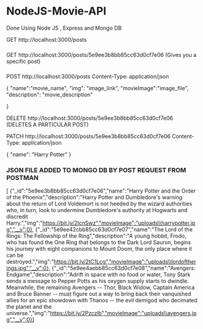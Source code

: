 # NodeJS-Movie-API
Done Using Node JS , Express and Mongo DB



GET http://localhost:3000/posts

###

GET http://localhost:3000/posts/5e9ee3b8bb85cc63d0cf7e06
(Gives you a specific post)
###

POST http://localhost:3000/posts Content-Type: application/json

{
  "name":"movie_name",
  "img": "image_link",
  "movieImage":"image_file",
  "description": "movie_description"

}

DELETE http://localhost:3000/posts/5e9ee3b8bb85cc63d0cf7e06
(DELETES A PARTICULAR POST)

PATCH http://localhost:3000/posts/5e9ee3b8bb85cc63d0cf7e06 Content-Type: application/json

{
"name": "Harry Potter"
}


### JSON FILE ADDED TO  MONGO DB BY POST REQUEST FROM POSTMAN

[
  {"_id":"5e9ee3b8bb85cc63d0cf7e06","name":"Harry Potter and the Order of the Phoenix","description":"Harry Potter and Dumbledore's warning about the return of Lord Voldemort is not heeded by the wizard authorities who, in turn, look to undermine Dumbledore's authority at Hogwarts and discredit Harry.","img":"https://bit.ly/2IcnSwz","movieImage":"uploads\\harrypotter.jpg","__v":0},
  {"_id":"5e9ee42cbb85cc63d0cf7e07","name":"The Lord of the Rings: The Fellowship of the Ring","description":"A young hobbit, Frodo, who has found the One Ring that belongs to the Dark Lord Sauron, begins his journey with eight companions to Mount Doom, the only place where it can be destroyed.","img":"https://bit.ly/2tC1Lcg","movieImage":"uploads\\lordoftherings.jpg","__v":0},
  {"_id":"5e9ee4aebb85cc63d0cf7e08","name":"Avengers: Endgame","description":"Adrift in space with no food or water, Tony Stark sends a message to Pepper Potts as his oxygen supply starts to dwindle. Meanwhile, the remaining Avengers -- Thor, Black Widow, Captain America and Bruce Banner -- must figure out a way to bring back their vanquished allies for an epic showdown with Thanos -- the evil demigod who decimated the planet and the universe.","img":"https://bit.ly/2Pzczlb","movieImage":"uploads\\avengers.jpg","__v":0}]


